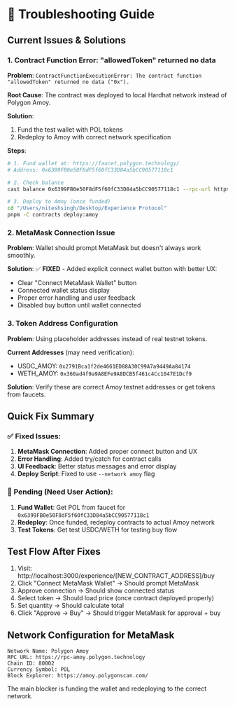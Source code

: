 # 🔧 Troubleshooting Guide

## Current Issues & Solutions

### 1. Contract Function Error: "allowedToken" returned no data

**Problem**: `ContractFunctionExecutionError: The contract function "allowedToken" returned no data ("0x").`

**Root Cause**: The contract was deployed to local Hardhat network instead of Polygon Amoy.

**Solution**: 
1. Fund the test wallet with POL tokens
2. Redeploy to Amoy with correct network specification

**Steps**:
```bash
# 1. Fund wallet at: https://faucet.polygon.technology/
# Address: 0x6399FB0e50F8dF5f60fC33D84a5bCC90577118c1

# 2. Check balance
cast balance 0x6399FB0e50F8dF5f60fC33D84a5bCC90577118c1 --rpc-url https://rpc-amoy.polygon.technology

# 3. Deploy to Amoy (once funded)
cd "/Users/niteshsingh/Desktop/Experience Protocol"
pnpm -C contracts deploy:amoy
```

### 2. MetaMask Connection Issue

**Problem**: Wallet should prompt MetaMask but doesn't always work smoothly.

**Solution**: ✅ **FIXED** - Added explicit connect wallet button with better UX:
- Clear "Connect MetaMask Wallet" button
- Connected wallet status display  
- Proper error handling and user feedback
- Disabled buy button until wallet connected

### 3. Token Address Configuration

**Problem**: Using placeholder addresses instead of real testnet tokens.

**Current Addresses** (may need verification):
- USDC_AMOY: `0x2791Bca1f2de4661ED88A30C99A7a9449Aa84174`
- WETH_AMOY: `0x360ad4f9a9A8EFe9A8DCB5f461c4Cc1047E1Dcf9`

**Solution**: Verify these are correct Amoy testnet addresses or get tokens from faucets.

## Quick Fix Summary

### ✅ Fixed Issues:
1. **MetaMask Connection**: Added proper connect button and UX
2. **Error Handling**: Added try/catch for contract calls
3. **UI Feedback**: Better status messages and error display
4. **Deploy Script**: Fixed to use `--network amoy` flag

### 🔄 Pending (Need User Action):
1. **Fund Wallet**: Get POL from faucet for `0x6399FB0e50F8dF5f60fC33D84a5bCC90577118c1`
2. **Redeploy**: Once funded, redeploy contracts to actual Amoy network
3. **Test Tokens**: Get test USDC/WETH for testing buy flow

## Test Flow After Fixes

1. Visit: http://localhost:3000/experience/[NEW_CONTRACT_ADDRESS]/buy
2. Click "Connect MetaMask Wallet" → Should prompt MetaMask
3. Approve connection → Should show connected status
4. Select token → Should load price (once contract deployed properly)  
5. Set quantity → Should calculate total
6. Click "Approve → Buy" → Should trigger MetaMask for approval + buy

## Network Configuration for MetaMask

```
Network Name: Polygon Amoy
RPC URL: https://rpc-amoy.polygon.technology
Chain ID: 80002
Currency Symbol: POL
Block Explorer: https://amoy.polygonscan.com/
```

The main blocker is funding the wallet and redeploying to the correct network.
